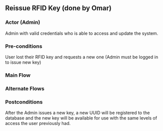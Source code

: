 ## Reissue RFID Key (done by Omar)

### Actor (Admin)
Admin with valid credentials who is able to access and update the system.

### Pre-conditions
User lost their RFID key and requests a new one (Admin must be logged in to issue new key) 

### Main Flow


### Alternate Flows


### Postconditions
After the Admin issues a new key, a new UUID will be registered to the database and the new key will be available for use with the same levels of access the user previously had.
